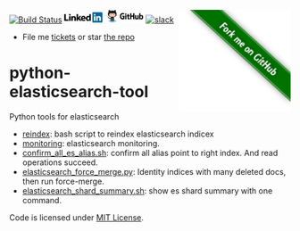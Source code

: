 <a href="https://github.com/DennyZhang?tab=followers"><img align="right" width="200" height="183" src="https://raw.githubusercontent.com/USDevOps/mywechat-slack-group/master/images/fork_github.png" /></a>

[![Build Status](https://travis-ci.org/dennyzhang/elasticsearch-cli-tool.svg?branch=master)](https://travis-ci.org/dennyzhang/elasticsearch-cli-tool) [![LinkedIn](https://raw.githubusercontent.com/USDevOps/mywechat-slack-group/master/images/linkedin_icon.png)](https://www.linkedin.com/in/dennyzhang001) [![Github](https://raw.githubusercontent.com/USDevOps/mywechat-slack-group/master/images/github.png)](https://github.com/DennyZhang) <a href="https://www.dennyzhang.com/slack" target="_blank" rel="nofollow"><img src="http://slack.dennyzhang.com/badge.svg" alt="slack"/></a>

- File me [tickets](https://github.com/DennyZhang/elasticsearch-cli-tool/issues) or star [the repo](https://github.com/DennyZhang/elasticsearch-cli-tool)

# python-elasticsearch-tool
Python tools for elasticsearch

- [reindex](reindex): bash script to reindex elasticsearch indicex
- [monitoring](monitoring): elasticsearch monitoring.
- [confirm_all_es_alias.sh](confirm_all_es_alias.sh): confirm all alias point to right index. And read operations succeed.
- [elasticsearch_force_merge.py](elasticsearch_force_merge.py): Identity indices with many deleted docs, then run force-merge.
- [elasticsearch_shard_summary.sh](elasticsearch_shard_summary.sh): show es shard summary with one command.

Code is licensed under [MIT License](https://www.dennyzhang.com/wp-content/mit_license.txt).
